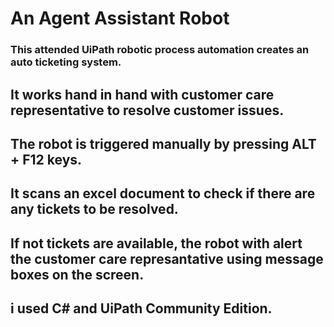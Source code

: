 # An Agent Assistant Robot

### This attended UiPath robotic process automation creates an auto ticketing system.

## It works hand in hand with customer care representative to resolve customer issues.

## The robot is triggered manually by pressing ALT + F12 keys.

## It scans an excel document to check if there are any tickets to be resolved.

## If not tickets are available, the robot with alert the customer care represantative using message boxes on the screen.

## i used  C# and UiPath Community Edition.

